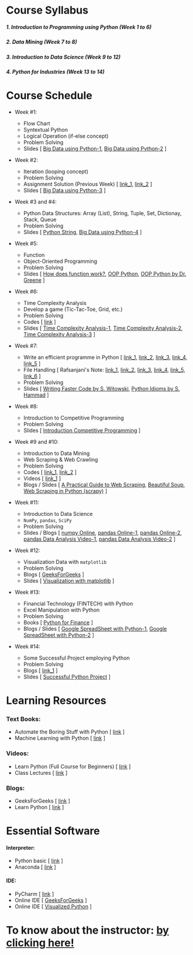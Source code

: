 # Course Syllabus
##### 1. Introduction to Programming using Python (Week 1 to 6)
##### 2. Data Mining (Week 7 to 8)
##### 3. Introduction to Data Science (Week 9 to 12)
##### 4. Python for Industries (Week 13 to 14)

# Course Schedule
  - Week #1:
    - Flow Chart
    - Syntextual Python
    - Logical Operation (if-else concept)
    - Problem Solving
    - Slides [ [Big Data using Python-1](https://github.com/mrzResearchArena/Big-Data-using-Python/blob/master/Big%20Data%20with%20Python-1.pdf), [Big Data using Python-2](https://github.com/mrzResearchArena/Big-Data-using-Python/blob/master/Big%20Data%20with%20Python-2.pdf) ]
    
  - Week #2:
    - Iteration (looping concept)
    - Problem Solving
    - Assignment Solution (Previous Week) [ [link_1](https://github.com/mrzResearchArena/Big-Data-using-Python/blob/master/assignmentWeek1.docx), [link_2](https://github.com/0mithun/python-conditional-statement-assignment) ]
    - Slides [ [Big Data using Python-3](https://github.com/mrzResearchArena/Big-Data-using-Python/blob/master/Big%20Data%20with%20Python-3.pdf) ]
    
  - Week #3 and #4:
    - Python Data Structures: Array (List), String, Tuple, Set, Dictionay, Stack, Queue
    - Problem Solving
    - Slides [ [Python String](https://github.com/mrzResearchArena/Big-Data-using-Python/blob/master/Python%20String.pdf), [Big Data using Python-4](https://github.com/mrzResearchArena/Big-Data-using-Python/blob/master/Big%20Data%20with%20Python-4.pdf) ]
  
  - Week #5:
    - Function
    - Object-Oriented Programming 
    - Problem Solving
    - Slides [ [How does function work?](https://github.com/mrzResearchArena/Big-Data-using-Python/blob/master/Python%20Function.pdf), [OOP Python](https://github.com/mrzResearchArena/Big-Data-using-Python/blob/master/OOP%20Python.pdf), [OOP Python by Dr. Greene](https://github.com/mrzResearchArena/Big-Data-using-Python/blob/master/OOP%20Python%20Online.pdf) ]
  
  - Week #6:
    - Time Complexity Analysis
    - Develop a game (Tic-Tac-Toe, Grid, etc.)
    - Problem Solving
    - Codes [ [link](https://paste.ubuntu.com/p/QyxCzC3b8j/) ]
    - Slides [ [Time Complexity Analysis-1](https://github.com/mrzResearchArena/Big-Data-using-Python/blob/master/TimeComplexity.pdf), [Time Complexity Analysis-2](https://github.com/mrzResearchArena/Big-Data-using-Python/blob/master/Complexity%20Analysis.pdf), [Time Complexity Analysis-3](https://github.com/mrzResearchArena/Big-Data-using-Python/blob/master/Handouts_Big_O_Notes.pdf) ]
    
  - Week #7:
    - Write an efficient programme in Python [ [link_1](https://www.youtube.com/watch?v=YjHsOrOOSuI), [link_2](https://www.youtube.com/watch?v=OSGv2VnC0go), [link_3](https://studylib.net/doc/11685039/python-idioms-safe-hammad-python-northwest-16), [link_4](https://docs.python-guide.org/writing/style/), [link_5](https://sahandsaba.com/thirty-python-language-features-and-tricks-you-may-not-know.html) ]
    - File Handling [ Rafsanjani's Note: [link_1](https://github.com/mrzResearchArena/Big-Data-using-Python/blob/master/File_Input_Python_Style_1.0.png), [link_2](https://github.com/mrzResearchArena/Big-Data-using-Python/blob/master/File_Input_Python_Style_1.1.png), [link_3](https://github.com/mrzResearchArena/Big-Data-using-Python/blob/master/File_Input_Python_Style_1.2.png), [link_4](https://github.com/mrzResearchArena/Big-Data-using-Python/blob/master/File_Input_Python_Style_3.png), [link_5](https://github.com/mrzResearchArena/Big-Data-using-Python/blob/master/File_Input_Python_Style_4.png), [link_6](https://github.com/mrzResearchArena/Big-Data-using-Python/blob/master/find_all_vowel_from_dictionary.png) ]
    - Problem Solving
    - Slides [ [Writing Faster Code by S. Witowski](http://switowski.github.io/europython2016/#/), [Python Idioms by S. Hammad](https://github.com/mrzResearchArena/Big-Data-using-Python/blob/master/python-idioms.pdf) ]
    
  - Week #8:
    - Introduction to Competitive Programming
    - Problem Solving
    - Slides [ [Introduction Competitive Programming](https://github.com/mrzResearchArena/Big-Data-using-Python/blob/master/Introduction%20to%20competitive%20programming.pdf) ]
  
  - Week #9 and #10:
    - Introduction to Data Mining
    - Web Scraping & Web Crawling
    - Problem Solving
    - Codes [ [link_1](https://paste.ubuntu.com/p/yGtTvbYtTY/), [link_2](https://paste.ubuntu.com/p/7dZTTrzkb9/) ]
    - Videos [ [link_1](https://www.youtube.com/watch?v=ng2o98k983k) ]
    - Blogs / Slides [ [A Practical Guide to Web Scraping](http://complx.me/2016-08-25-scrapy-guide/), [Beautiful Soup](https://www.dataquest.io/blog/web-scraping-tutorial-python/), [Web Scraping in Python (scrapy)](https://www.analyticsvidhya.com/blog/2017/07/web-scraping-in-python-using-scrapy/) ]
    
  - Week #11:
    - Introduction to Data Science
    - `NumPy`, `pandas`, `SciPy`
    - Problem Solving
    - Slides / Blogs [ [numpy Online](http://cs231n.github.io/python-numpy-tutorial/), [pandas Online-1](https://www.datacamp.com/community/tutorials/pandas-tutorial-dataframe-python), [pandas Online-2](https://www.dataquest.io/blog/pandas-python-tutorial/), [pandas Data Analysis Video-1](https://www.youtube.com/watch?v=oGzU688xCUs&t=3s), [pandas Data Analysis Video-2](https://www.youtube.com/watch?v=V0u6bxQOUJ8) ]
    
  - Week #12:
    - Visualization Data with `matplotlib`
    - Problem Solving
    - Blogs [ [GeeksForGeeks](https://www.geeksforgeeks.org/graph-plotting-in-python-set-1/) ]
    - Slides [ [Visualization with matplotlib](https://github.com/mrzResearchArena/Big-Data-using-Python/blob/master/Visualization.pdf) ]
    
  - Week #13:
    - Financial Technology (FINTECH) with Python
    - Excel Manipulation with Python
    - Problem Solving
    - Books [ [Python for Finance](https://doc.lagout.org/programmation/python/Python%20for%20Finance_%20Analyze%20Big%20Financial%20Data%20%5BHilpisch%202014-12-27%5D.pdf) ]
    - Blogs / Slides [ [Google SpreadSheet with Python-1](https://towardsdatascience.com/how-to-access-google-sheet-data-using-the-python-api-and-convert-to-pandas-dataframe-5ec020564f0e), [Google SpreadSheet with Python-2](https://www.twilio.com/blog/2017/02/an-easy-way-to-read-and-write-to-a-google-spreadsheet-in-python.html) ]
    
  - Week #14:
    - Some Successful Project employing Python
    - Problem Solving
    - Blogs [ [link_1](https://www.netguru.co/blog/8-top-companies-that-use-python-for-their-apps-examples-of-top-notch-python-applications) ]
    - Slides [ [Successful Python Project](https://github.com/mrzResearchArena/Big-Data-using-Python/blob/master/PythonBrochure.pdf) ]

# Learning Resources

### Text Books:
- Automate the Boring Stuff with Python [ [link](https://automatetheboringstuff.com/) ]
- Machine Learning with Python [ [link](https://www.amazon.com/gp/product/1449369413/ref=as_li_tl?ie=UTF8&tag=stackabuse-20&camp=1789&creative=9325&linkCode=as2&creativeASIN=1449369413&linkId=31239243b4437cdb25c55fc05fec5f72) ]

### Videos:
- Learn Python (Full Course for Beginners) [ [link](https://www.youtube.com/watch?v=rfscVS0vtbw&feature=youtu.be) ]
- Class Lectures [ [link](https://sites.google.com/view/odin-training) ]

### Blogs:
- GeeksForGeeks [ [link](https://www.geeksforgeeks.org/python-programming-language) ]
- Learn Python [ [link](https://www.learnpython.org/) ]

# Essential Software
#### Interpreter:
- Python basic [ [link](https://www.python.org/) ]
- Anaconda [ [link](https://www.anaconda.com/download/) ]

#### IDE:
- PyCharm [ [link](https://www.jetbrains.com/pycharm/download/#section=windows) ]
- Online IDE [ [GeeksForGeeks](https://ide.geeksforgeeks.org/) ]
- Online IDE [ [Visualized Python](http://www.pythontutor.com/visualize.html#mode=edit) ]

# To know about the instructor: [by clicking here!](http://rafsanjani.pythonanywhere.com)
